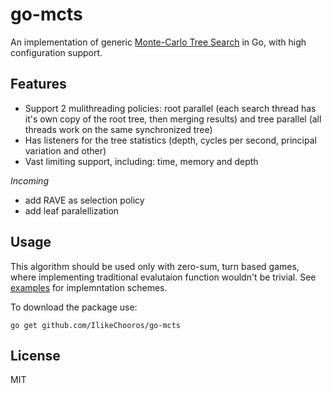 # go-mcts

An implementation of generic [Monte-Carlo Tree Search](https://en.wikipedia.org/wiki/Monte_Carlo_tree_search) in Go, with high configuration support.

## Features
- Support 2 mulithreading policies: root parallel (each search thread has it's own copy of the root tree, then merging results) and tree parallel (all threads work on the same synchronized tree)
- Has listeners for the tree statistics (depth, cycles per second, principal variation and other)
- Vast limiting support, including: time, memory and depth

*Incoming*
- add RAVE as selection policy
- add leaf paralellization


## Usage

This algorithm should be used only with zero-sum, turn based games, where implementing traditional evalutaion function wouldn't be trivial.
See [examples](./examples/) for implemntation schemes.

To download the package use:
```
go get github.com/IlikeChooros/go-mcts
```


## License
MIT